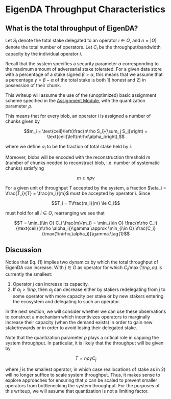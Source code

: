 # EigenDA Throughput Characteristics

## What is the total throughput of EigenDA? 

Let $S_i$ denote the total stake delegated to an operator $i \in O$, and $n = |O|$ denote the total number of operators. Let $C_i$ be the throughput/bandwidth capacity by the individual operator $i$. 

Recall that the system specifies a security parameter $\alpha$ corresponding to the maximum amount of adversarial stake tolerated. For a given data store with a percentage of a stake signed $\beta > \alpha$, this means that we assume that a percentage $\gamma = \beta-\alpha$ of the total stake is both 1) honest and 2) in possession of their chunk.

This writeup will assume the use of the (unoptimized) basic assignment scheme specified in the [Assignment Module](./protocol-modules/storage/assignment.md#standard-assignment-security-logic), with the quantization parameter $\rho$. 

This means that for every blob, an operator $i$ is assigned a number of chunks given by 

$$m_i = \text{ceil}\left(\frac{n\rho S_i}{\sum_j S_j}\right) = \text{ceil}\left(n\rho\alpha_i\right),$$

where we define $\alpha_i$ to be the fraction of total stake held by $i$. 

Moreover, blobs will be encoded with the reconstruction threshold $m$ (number of chunks needed to reconstruct blob, i.e. number of systematic chunks) satisfying

$$m \ge n\rho\gamma$$

For a given unit of throughput $T$ accepted by the system, a fraction $\eta_i = \frac{T_i}{T} = \frac{m_i}{m}$ must be accepted by operator $i$. Since 

$$T_i = T\frac{m_i}{m} \le C_i$$

must hold for all $i \in O$, rearranging we see that 

$$T = \min_{i\in O} C_i \frac{m}{m_i} = \min_{i\in O} \frac{n\rho C_i}{\text{ceil}(n\rho \alpha_i)}\gamma \approx \min_{i\in O} \frac{C_i}{\max(1/n\rho,\alpha_i)}\gamma.\tag{1}$$


## Discussion

Notice that Eq. (1) implies two dynamics by which the total throughput of EigenDA can increase. With $j \in O$ as operator for which $C_i/\max(1/n\rho,\alpha_i)$ is currently the smallest:

1. Operator $j$ can increase its capacity. 
2. If $\alpha_j > 1/n\rho$, then $\alpha_j$ can decrease either by stakers redelegating from $j$ to some operator with more capacity per stake or by new stakers entering the ecosystem and delegating to such an operator. 

In the next section, we will consider whether we can use these observations to construct a mechanism which incentivizes operators to marginally increase their capacity (when the demand exists) in order to gain new stake/rewards or in order to avoid losing their delegated stake. 

Note that the quantization parameter $\rho$ plays a critical role in capping the system throughput. In particular, it is likely that the throughput will be given by 

$$
T = n\rho\gamma C_j
$$

where $j$ is the smallest operator, in which case reallocations of stake as in 2) will no longer suffice to scale system throughput. Thus, it makes sense to explore approaches for ensuring that $\rho$ can be scaled to prevent smaller operators from bottlenecking the system throughput. For the purposes of this writeup, we will assume that quantization is not a limiting factor. 
